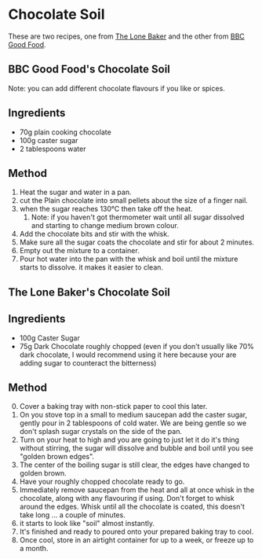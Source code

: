 
# Chocolate Soil # 

These are two recipes, one from [The Lone Baker](http://www.thelonebaker.com/journal/2013/11/5/chocolate-soil.html) and the other from [BBC Good Food](https://www.bbcgoodfood.com/recipes/2774681/chocolate-soil-crumbs).

## BBC Good Food's Chocolate Soil

Note: you can add different chocolate flavours if you like or spices.

## Ingredients ## 
- 70g plain cooking chocolate
- 100g caster sugar
- 2 tablespoons water

## Method ## 

1. Heat the sugar and water in a pan.
2. cut the Plain chocolate into small pellets about the size of a finger nail.
3. when the sugar reaches 130°C then take off the heat.
    1. Note: if you haven't got thermometer wait until all sugar dissolved and starting to change medium brown colour.
4. Add the chocolate bits and stir with the whisk.
5. Make sure all the sugar coats the chocolate and stir for about 2 minutes.
6. Empty out the mixture to a container.
7. Pour hot water into the pan with the whisk and boil until the mixture starts to dissolve. it makes it easier to clean.

## The Lone Baker's Chocolate Soil

## Ingredients ## 
- 100g Caster Sugar
- 75g Dark Chocolate roughly chopped (even if you don't usually like 70% dark chocolate, I would recommend using it here because your are adding sugar to counteract the bitterness)

## Method ## 

0. Cover a baking tray with non-stick paper to cool this later.
1. On you stove top in a small to medium saucepan add the caster sugar, gently pour in 2 tablespoons of cold water. We are being gentle so we don't splash sugar crystals on the side of the pan.
2. Turn on your heat to high and you are going to just let it do it's thing without stirring, the sugar will dissolve and bubble and boil until you see "golden brown edges". 
3. The center of the boiling sugar is still clear, the edges have changed to golden brown. 
4. Have your roughly chopped chocolate ready to go.
5. Immediately remove saucepan from the heat and all at once whisk in the chocolate, along with any flavouring if using. Don't forget to whisk around the edges. Whisk until all the chocolate is coated, this doesn't take long ... a couple of minutes.
6. it starts to look like "soil" almost instantly.
7. It's finished and ready to poured onto your prepared baking tray to cool.
8. Once cool, store in an airtight container for up to a week, or freeze up to a month.

